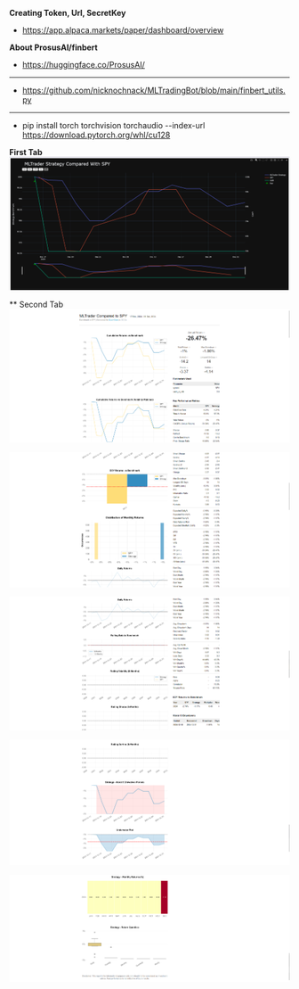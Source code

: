**Creating Token, Url, SecretKey**
- https://app.alpaca.markets/paper/dashboard/overview

**About ProsusAI/finbert**
- https://huggingface.co/ProsusAI/

****
- https://github.com/nicknochnack/MLTradingBot/blob/main/finbert_utils.py

****
- pip install torch torchvision torchaudio --index-url https://download.pytorch.org/whl/cu128


**First Tab**
![img.png](img.png)

** Second Tab
![img_1.png](img_1.png)

![img_2.png](img_2.png)

![img_3.png](img_3.png)

![img_4.png](img_4.png)

![img_5.png](img_5.png)